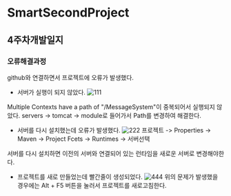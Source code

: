 # SmartSecondProject
## 4주차개발일지
### 오류해결과정
github와 연결하면서 프로젝트에 오류가 발생했다.
- 서버가 실행이 되지 않았다.
![111](https://github.com/Jinkyun0328/SmartSecondProject/assets/123911778/d235e0b1-bf4a-45a0-b41d-984be1ebf9a0)

Multiple Contexts have a path of "/MessageSystem"이 중복되어서 실행되지 않았다.
servers -> tomcat -> module로 들어가서 Path를 변경하여 해결한다.

- 서버를 다시 설치했는데 오류가 발생했다.
![222](https://github.com/Jinkyun0328/SmartSecondProject/assets/123911778/6f49410f-5557-428e-a1de-1e69bcc4304b)
프로젝트 -> Properties -> Maven -> Project Fcets -> Runtimes -> 서버선택

서버를 다시 설치하면 이전의 서버와 연결되어 있는 런타임을 새로운 서버로 변경해야한다.

- 프로젝트를 새로 만들었는데 빨간줄이 생성되었다.
![444](https://github.com/Jinkyun0328/SmartSecondProject/assets/123911778/9240d9d4-ae2c-400f-bb5f-4c96323d2d3f)
위의 문제가 발생했을 경우에는 Alt + F5 버튼을 눌러서 프로젝트를 새로고침한다.


